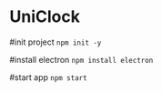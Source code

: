 # UniClock


#init project
`npm init -y`

#install electron
`npm install electron`

#start app
`npm start`
